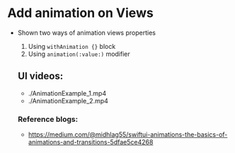 #  Add animation on Views

- Shown two ways of animation views properties
  1. Using `withAnimation {}` block
  2. Using `animation(:value:)` modifier
  
  
  ## UI videos:
  - ./AnimationExample_1.mp4
  - ./AnimationExample_2.mp4
  
  
  ### Reference blogs:
  - https://medium.com/@midhlag55/swiftui-animations-the-basics-of-animations-and-transitions-5dfae5ce4268

